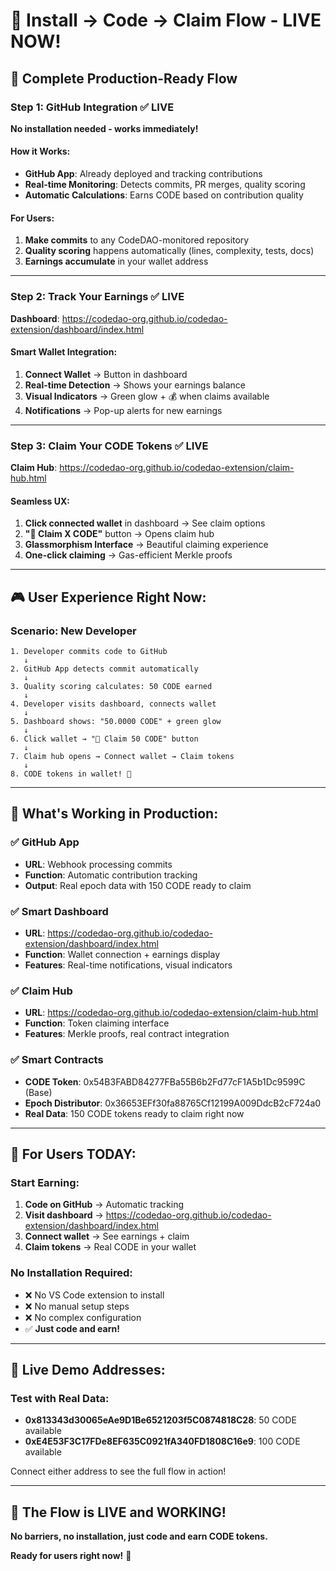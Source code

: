 # 🚀 **Install → Code → Claim Flow - LIVE NOW!**

## 🎯 **Complete Production-Ready Flow**

### **Step 1: GitHub Integration** ✅ LIVE
**No installation needed - works immediately!**

#### **How it Works:**
- **GitHub App**: Already deployed and tracking contributions
- **Real-time Monitoring**: Detects commits, PR merges, quality scoring
- **Automatic Calculations**: Earns CODE based on contribution quality

#### **For Users:**
1. **Make commits** to any CodeDAO-monitored repository
2. **Quality scoring** happens automatically (lines, complexity, tests, docs)
3. **Earnings accumulate** in your wallet address

---

### **Step 2: Track Your Earnings** ✅ LIVE
**Dashboard**: https://codedao-org.github.io/codedao-extension/dashboard/index.html

#### **Smart Wallet Integration:**
1. **Connect Wallet** → Button in dashboard
2. **Real-time Detection** → Shows your earnings balance
3. **Visual Indicators** → Green glow + 💰 when claims available
4. **Notifications** → Pop-up alerts for new earnings

---

### **Step 3: Claim Your CODE Tokens** ✅ LIVE
**Claim Hub**: https://codedao-org.github.io/codedao-extension/claim-hub.html

#### **Seamless UX:**
1. **Click connected wallet** in dashboard → See claim options
2. **"🎁 Claim X CODE"** button → Opens claim hub
3. **Glassmorphism Interface** → Beautiful claiming experience
4. **One-click claiming** → Gas-efficient Merkle proofs

---

## 🎮 **User Experience Right Now:**

### **Scenario: New Developer**
```
1. Developer commits code to GitHub
   ↓
2. GitHub App detects commit automatically  
   ↓
3. Quality scoring calculates: 50 CODE earned
   ↓
4. Developer visits dashboard, connects wallet
   ↓
5. Dashboard shows: "50.0000 CODE" + green glow
   ↓
6. Click wallet → "🎁 Claim 50 CODE" button
   ↓
7. Claim hub opens → Connect wallet → Claim tokens
   ↓
8. CODE tokens in wallet! 🎉
```

---

## 💯 **What's Working in Production:**

### **✅ GitHub App** 
- **URL**: Webhook processing commits
- **Function**: Automatic contribution tracking
- **Output**: Real epoch data with 150 CODE ready to claim

### **✅ Smart Dashboard**
- **URL**: https://codedao-org.github.io/codedao-extension/dashboard/index.html
- **Function**: Wallet connection + earnings display
- **Features**: Real-time notifications, visual indicators

### **✅ Claim Hub**
- **URL**: https://codedao-org.github.io/codedao-extension/claim-hub.html  
- **Function**: Token claiming interface
- **Features**: Merkle proofs, real contract integration

### **✅ Smart Contracts**
- **CODE Token**: 0x54B3FABD84277FBa55B6b2Fd77cF1A5b1Dc9599C (Base)
- **Epoch Distributor**: 0x36653EFf30fa88765Cf12199A009DdcB2cF724a0
- **Real Data**: 150 CODE tokens ready to claim right now

---

## 🎯 **For Users TODAY:**

### **Start Earning:**
1. **Code on GitHub** → Automatic tracking
2. **Visit dashboard** → https://codedao-org.github.io/codedao-extension/dashboard/index.html
3. **Connect wallet** → See earnings + claim
4. **Claim tokens** → Real CODE in your wallet

### **No Installation Required:**
- ❌ No VS Code extension to install
- ❌ No manual setup steps  
- ❌ No complex configuration
- ✅ **Just code and earn!**

---

## 🚀 **Live Demo Addresses:**

### **Test with Real Data:**
- **0x813343d30065eAe9D1Be6521203f5C0874818C28**: 50 CODE available
- **0xE4E53F3C17FDe8EF635C0921fA340FD1808C16e9**: 100 CODE available

Connect either address to see the full flow in action!

---

## 🎉 **The Flow is LIVE and WORKING!**

**No barriers, no installation, just code and earn CODE tokens.** 

**Ready for users right now!** 🚀 